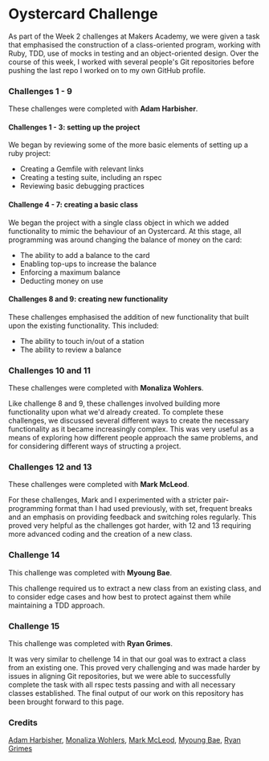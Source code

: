 # Oystercard Challenge

As part of the Week 2 challenges at Makers Academy, we were given a task that emphasised the construction of a class-oriented program, working with Ruby, TDD, use of mocks in testing and an object-oriented design. Over the course of this week, I worked with several people's Git repositories before pushing the last repo I worked on to my own GitHub profile.

### Challenges 1 - 9

These challenges were completed with **Adam Harbisher**.

#### Challenges 1 - 3: setting up the project
We began by reviewing some of the more basic elements of setting up a ruby project:
- Creating a Gemfile with relevant links
- Creating a testing suite, including an rspec
- Reviewing basic debugging practices

#### Challenge 4 - 7: creating a basic class
We began the project with a single class object in which we added functionality to mimic the behaviour of an Oystercard. At this stage, all programming was around changing the balance of money on the card:
- The ability to add a balance to the card
- Enabling top-ups to increase the balance
- Enforcing a maximum balance
- Deducting money on use

#### Challenges 8 and 9: creating new functionality
These challenges emphasised the addition of new functionality that built upon the existing functionality. This included:
- The ability to touch in/out of a station
- The ability to review a balance

### Challenges 10 and 11

These challenges were completed with **Monaliza Wohlers**.

Like challenge 8 and 9, these challenges involved building more functionality upon what we'd already created. To complete these challenges, we discussed several different ways to create the necessary functionality as it became increasingly complex. This was very useful as a means of exploring how different people approach the same problems, and for considering different ways of structing a project.

### Challenges 12 and 13

These challenges were completed with **Mark McLeod**.

For these challenges, Mark and I experimented with a stricter pair-programming format than I had used previously, with set, frequent breaks and an emphasis on providing feedback and switching roles regularly. This proved very helpful as the challenges got harder, with 12 and 13 requiring more advanced coding and the creation of a new class.

### Challenge 14

This challenge was completed with **Myoung Bae**.

This challenge required us to extract a new class from an existing class, and to consider edge cases and how best to protect against them while maintaining a TDD approach.

### Challenge 15

This challenge was completed with **Ryan Grimes**.

It was very similar to chellenge 14 in that our goal was to extract a class from an existing one. This proved very challenging and was made harder by issues in aligning Git repositories, but we were able to successfully complete the task with all rspec tests passing and with all necessary classes established. The final output of our work on this repository has been brought forward to this page.

### Credits
[Adam Harbisher](https://github.com/adam3sUK/oystercard),
[Monaliza Wohlers](https://github.com/monawoh/oystercard.git),
[Mark McLeod](https://github.com/Cloudy1986/oystercard3),
[Myoung Bae](https://github.com/mhbae-dev/oystercard_2.git),
[Ryan Grimes](https://github.com/RPGrimes/Oystercard.git)
